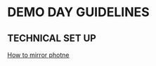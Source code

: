 # DEMO DAY GUIDELINES

## TECHNICAL SET UP

[How to mirror photne](https://www.airsquirrels.com/reflector)
